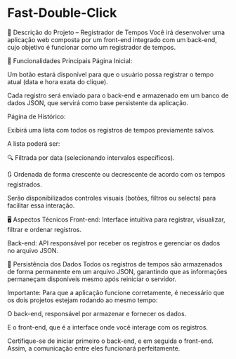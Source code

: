 # Fast-Double-Click

📝 Descrição do Projeto – Registrador de Tempos
Você irá desenvolver uma aplicação web composta por um front-end integrado com um back-end, cujo objetivo é funcionar como um registrador de tempos.

🔧 Funcionalidades Principais
Página Inicial:

Um botão estará disponível para que o usuário possa registrar o tempo atual (data e hora exata do clique).

Cada registro será enviado para o back-end e armazenado em um banco de dados JSON, que servirá como base persistente da aplicação.

Página de Histórico:

Exibirá uma lista com todos os registros de tempos previamente salvos.

A lista poderá ser:

🔍 Filtrada por data (selecionando intervalos específicos).

🔃 Ordenada de forma crescente ou decrescente de acordo com os tempos registrados.

Serão disponibilizados controles visuais (botões, filtros ou selects) para facilitar essa interação.

🖥️ Aspectos Técnicos
Front-end: Interface intuitiva para registrar, visualizar, filtrar e ordenar registros.

Back-end: API responsável por receber os registros e gerenciar os dados no arquivo JSON.

💾 Persistência dos Dados
Todos os registros de tempos são armazenados de forma permanente em um arquivo JSON, garantindo que as informações permaneçam disponíveis mesmo após reiniciar o servidor.


Importante: Para que a aplicação funcione corretamente, é necessário que os dois projetos estejam rodando ao mesmo tempo:

O back-end, responsável por armazenar e fornecer os dados.

E o front-end, que é a interface onde você interage com os registros.

Certifique-se de iniciar primeiro o back-end, e em seguida o front-end. Assim, a comunicação entre eles funcionará perfeitamente.
